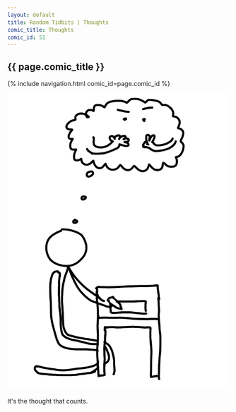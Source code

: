 ```yaml
---
layout: default
title: Random Tidbits | Thoughts
comic_title: Thoughts
comic_id: 51
---
```


## {{ page.comic_title }}

{% include navigation.html comic_id=page.comic_id %}

![](/assets/images/51.png)

It's the thought that counts.
